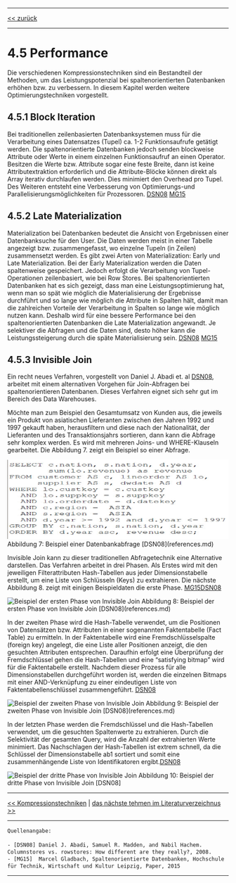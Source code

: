 ***

[<< zurück](02_toc.md)

***

# 4.5 Performance

Die verschiedenen Kompressionstechniken sind ein Bestandteil der Methoden, um das Leistungspotenzial bei spaltenorientierten Datenbanken erhöhen bzw. zu verbessern. In diesem Kapitel werden weitere Optimierungstechniken vorgestellt.

## 4.5.1 Block Iteration

Bei traditionellen zeilenbasierten Datenbanksystemen muss für die Verarbeitung eines Datensatzes (Tupel) ca. 1-2 Funktionsaufrufe getätigt werden. Die spaltenorientierte Datenbanken jedoch senden blockweise Attribute oder Werte in einem einzelnen Funktionsaufruf an einen Operator. Besitzen die Werte bzw. Attribute sogar eine feste Breite, dann ist keine Attributextraktion erforderlich und die Attribute-Blöcke können direkt als Array iterativ durchlaufen werden. Dies minimiert den Overhead pro Tupel. Des Weiteren entsteht eine Verbesserung von Optimierungs-und Parallelisierungsmöglichkeiten für Prozessoren. [DSN08](references.md) [MG15](references.md)

## 4.5.2 Late Materialization

Materialization bei Datenbanken bedeutet die Ansicht von Ergebnissen einer Datenbanksuche für den User. Die Daten werden meist in einer Tabelle angezeigt bzw. zusammengefasst, wo einzelne Tupeln (in Zeilen) zusammensetzt werden. Es gibt zwei Arten von Materialization: Early und Late Materialization. Bei der Early Materialization werden die Daten spaltenweise gespeichert. Jedoch erfolgt die Verarbeitung von Tupel-Operationen zeilenbasiert, wie bei Row Stores. 
Bei spaltenorientierten Datenbanken hat es sich gezeigt, dass man eine Leistungsoptimierung hat, wenn man so spät wie möglich die Materialisierung der Ergebnisse durchführt und so lange wie möglich die Attribute in Spalten hält, damit man die zahlreichen Vorteile der Verarbeitung in Spalten so lange wie möglich nutzen kann. Deshalb wird für eine bessere Performance bei den spaltenorientierten Datenbanken die Late Materialization angewandt. Je selektiver die Abfragen und die Daten sind, desto höher kann die Leistungssteigerung durch die späte Materialisierung sein. [DSN08](references.md) [MG15](references.md)


## 4.5.3 Invisible Join

Ein recht neues Verfahren, vorgestellt von Daniel J. Abadi et. al [DSN08](references.md), arbeitet mit einem alternativen Vorgehen für Join-Abfragen bei spaltenorientieren Datenbanen. Dieses Verfahren eignet sich sehr gut im Bereich des Data Warehouses. 

Möchte man zum Beispiel den Gesamtumsatz von Kunden aus, die jeweils ein Produkt von asiatischen Lieferanten zwischen den Jahren 1992 und 1997 gekauft haben, herausfiltern und diese nach der Nationalität, der Lieferanten und des Transaktionsjahrs sortieren, dann  kann die Abfrage sehr komplex werden. Es wird mit mehreren Joins- und WHERE-Klauseln gearbeitet. Die Abbildung 7. zeigt ein Beispiel so einer Abfrage.

<img src="files/Invisable-Join.png" alt="Beispiel einer Datenbankabfrage" style="width:570px;height:180px;">
Abbildung 7: Beispiel einer Datenbankabfrage [DSN08](references.md)


Invisible Join kann zu dieser traditionellen Abfragetechnik eine Alternative darstellen. Das Verfahren arbeitet in drei Phasen. Als Erstes wird mit den jeweiligen Filterattributen Hash-Tabellen aus jeder Dimensionstabelle erstellt, um eine Liste von Schlüsseln (Keys) zu extrahieren. Die nächste Abbildung 8. zeigt mit einigen Beispieldaten die erste Phase. [MG15](references.md)[DSN08](references.md)

<img src="files/Invisable-Join-1.png" alt="Beispiel der ersten Phase von Invisible Join" style="width:570px;height:180px;">
Abbildung 8: Beispiel der ersten Phase von Invisible Join [DSN08](references.md)


In der zweiten Phase wird die Hash-Tabelle verwendet, um die Positionen von Datensätzen bzw. Attributen in einer sogenannten Faktentabelle (Fact Table) zu ermitteln. In der Faktentabelle wird eine Fremdschlüsselspalte (foreign key) angelegt, die eine Liste aller Positionen anzeigt, die den gesuchten Attributen entsprechen. 
Daraufhin erfolgt eine Überprüfung der Fremdschlüssel gehen die Hash-Tabellen und eine “satisfying bitmap” wird für die Faktentabelle erstellt. Nachdem dieser Prozess für alle Dimensionstabellen durchgeführt worden ist, werden die einzelnen Bitmaps mit einer AND-Verknüpfung zu einer eindeutigen Liste von Faktentabellenschlüssel  zusammengeführt. [DSN08](references.md)


<img src="files/Invisable-Join-2.png" alt="Beispiel der zweiten Phase von Invisible Join" style="width:570px;height:180px;">
Abbildung 9: Beispiel der zweiten Phase von Invisible Join [DSN08](references.md)

In der letzten Phase werden die Fremdschlüssel und die Hash-Tabellen verwendet, um die gesuchten Spaltenwerte zu extrahieren. Durch die Selektivität der gesamten Query, wird die Anzahl der extrahierten Werte minimiert. Das Nachschlagen der Hash-Tabellen ist extrem schnell, da die Schlüssel der Dimensionstabelle ab1 sortiert und somit eine  zusammenhängende Liste von Identifikatoren ergibt.[DSN08](references.md)

<img src="files/Invisable-Join-3.png" alt="Beispiel der dritte Phase von Invisible Join" style="width:570px;height:180px;">
Abbildung 10: Beispiel der dritte Phase von Invisible Join [DSN08]



***

[<< Kompressionstechniken](06-4_compression.md) | [das nächste tehmen im Literaturverzeichnus >>](XXXXX.md)

***

```
Quellenangabe:

- [DSN08] Daniel J. Abadi, Samuel R. Madden, and Nabil Hachem. Columnstores vs. rowstores: How different are they really?, 2008.
- [MG15]  Marcel Gladbach, Spaltenorientierte Datenbanken, Hochschule für Technik, Wirtschaft und Kultur Leipzig, Paper, 2015

```
***